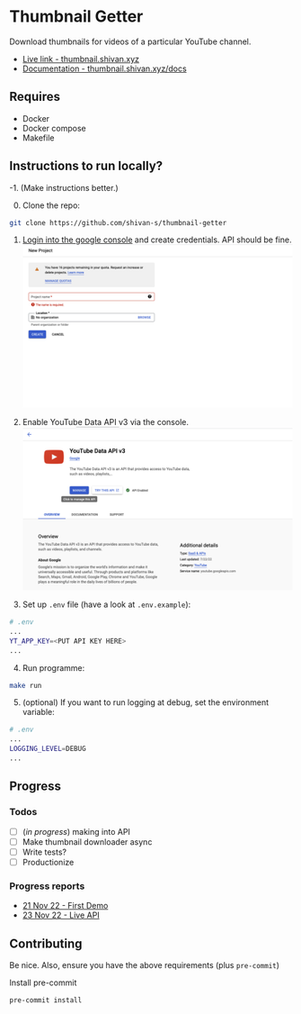 # Thumbnail Getter

Download thumbnails for videos of a particular YouTube channel.

- [Live link - thumbnail.shivan.xyz](https://thumbnail.shivan.xyz)
- [Documentation - thumbnail.shivan.xyz/docs](https://thumbnail.shivan.xyz/docs)

## Requires

- Docker
- Docker compose
- Makefile

## Instructions to run locally?

-1. (Make instructions better.)

0. Clone the repo:

```sh
git clone https://github.com/shivan-s/thumbnail-getter
```

1. [Login into the google console](https://console.cloud.google.com/) and create credentials. API should be fine.
   ![auth](./docs/authentication.png)

2. Enable YouTube Data API v3 via the console.
   ![enable](./docs/enable-api.png)

3. Set up `.env` file (have a look at `.env.example`):

```sh
# .env
...
YT_APP_KEY=<PUT API KEY HERE>
...
```

4. Run programme:

```bash
make run
```

5. (optional) If you want to run logging at debug, set the environment variable:

```sh
# .env
...
LOGGING_LEVEL=DEBUG
...
```

## Progress

### Todos

- [ ] (_in progress_) making into API
- [ ] Make thumbnail downloader async
- [ ] Write tests?
- [ ] Productionize

### Progress reports

- [21 Nov 22 - First Demo](https://youtu.be/YDUGIXwCZDg)
- [23 Nov 22 - Live API](https://youtu.be/Gd4dGOZiaPc)

## Contributing

Be nice. Also, ensure you have the above requirements (plus `pre-commit`)

Install pre-commit

```
pre-commit install
```
